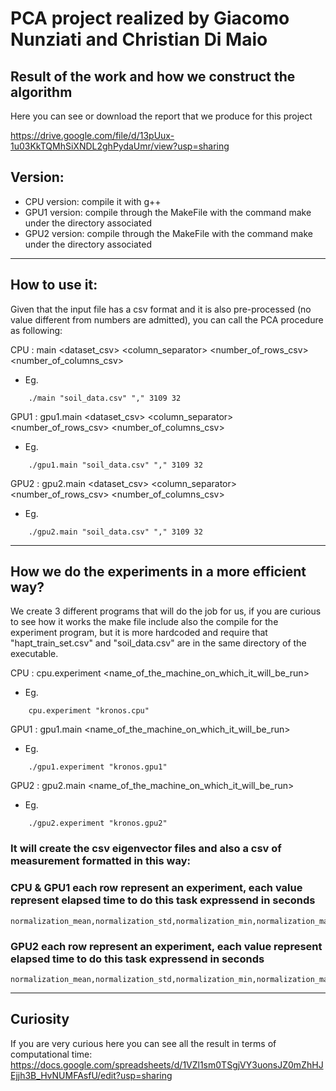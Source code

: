 # PCA project realized by Giacomo Nunziati and Christian Di Maio

## Result of the work and how we construct the algorithm

Here you can see or download the report that we produce for this project

https://drive.google.com/file/d/13pUux-1u03KkTQMhSiXNDL2ghPydaUmr/view?usp=sharing


## Version:

- CPU version: compile it with g++ 
- GPU1 version: compile through the MakeFile with the command make under the directory associated
- GPU2 version: compile through the MakeFile with the command make under the directory associated

---

## How to use it:

Given that the input file has a csv format and it is also pre-processed (no value different from numbers are admitted),
you can call the PCA procedure as following:

CPU : main <dataset_csv> <column_separator> <number_of_rows_csv> <number_of_columns_csv> 
- Eg. 
```
    ./main "soil_data.csv" "," 3109 32
```
GPU1 : gpu1.main <dataset_csv> <column_separator> <number_of_rows_csv> <number_of_columns_csv> 
- Eg. 
```
    ./gpu1.main "soil_data.csv" "," 3109 32
```
GPU2 : gpu2.main <dataset_csv> <column_separator> <number_of_rows_csv> <number_of_columns_csv> 
- Eg. 
```
    ./gpu2.main "soil_data.csv" "," 3109 32
```
---

## How we do the experiments in a more efficient way?
We create 3 different programs that will do the job for us, if you are curious to see how it works the make file include also the compile for the experiment program, but it is more hardcoded and require that "hapt_train_set.csv" and "soil_data.csv" are in the same directory of the executable.


CPU : cpu.experiment <name_of_the_machine_on_which_it_will_be_run> 
- Eg. 
```
    cpu.experiment "kronos.cpu"
```

GPU1 : gpu1.main <name_of_the_machine_on_which_it_will_be_run> 
- Eg. 
```
    ./gpu1.experiment "kronos.gpu1"
```

GPU2 : gpu2.main <name_of_the_machine_on_which_it_will_be_run> 
- Eg. 
```
    ./gpu2.experiment "kronos.gpu2"
```

### It will create the csv eigenvector files and also a csv of measurement formatted in this way:

### CPU & GPU1 each row represent an experiment, each value represent elapsed time to do this task expressend in seconds
```
normalization_mean,normalization_std,normalization_min,normalization_max,covariance_mean,covariance_std,covariance_min,covariance_max,eigenvalues_mean,eigenvalues_std,eigenvalues_min,eigenvalues_max,eigenvectors_mean,eigenvectors_std,eigenvectors_min,eigenvectors_max
```
### GPU2 each row represent an experiment, each value represent elapsed time to do this task expressend in seconds
```
normalization_mean,normalization_std,normalization_min,normalization_max,covariance_mean,covariance_std,covariance_min,covariance_max,eigenvectors_mean,eigenvectors_std,eigenvectors_min,eigenvectors_max
```
---

## Curiosity 
If you are very curious here you can see all the result in terms of computational time: https://docs.google.com/spreadsheets/d/1VZl1sm0TSgjVY3uonsJZ0mZhHJEjjh3B_HvNUMFAsfU/edit?usp=sharing


